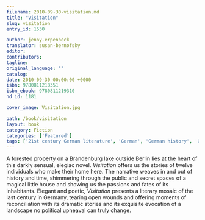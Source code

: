 ```yaml
---
filename: 2010-09-30-visitation.md
title: "Visitation"
slug: visitation
entry_id: 1530

author: jenny-erpenbeck
translator: susan-bernofsky
editor: 
contributors: 
tagline: 
original_language: ""
catalog: 
date: 2010-09-30 00:00:00 +0000 
isbn: 9780811218351
isbn_ebook: 9780811219310
nd_id: 1181

cover_image: Visitation.jpg

path: /book/visitation
layout: book
category: Fiction
categories: ['Featured']
tags: ['21st century German literature', 'German', 'German history', 'Germany', 'memory', 'personal tragedy']
---
```

A forested property on a Brandenburg lake outside Berlin lies at the heart of this darkly sensual, elegiac novel. *Visitation* offers us the stories of twelve individuals who make their home here. The narrative weaves in and out of history and time, shimmering through the public and secret spaces of a magical little house and showing us the passions and fates of its inhabitants. Elegant and poetic, *Visitation* presents a literary mosaic of the last century in Germany, tearing open wounds and offering moments of reconciliation with its dramatic stories and its exquisite evocation of a landscape no political upheaval can truly change.





